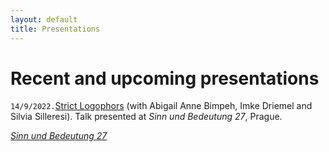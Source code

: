 ```yaml
---
layout: default
title: Presentations
---
```






# Recent and upcoming presentations

`14/9/2022.`[Strict Logophors](https://drive.google.com/file/d/1KBFjmoAOvqbtSWfL2XjdFYEG2FvVNphJ/view) (with Abigail Anne Bimpeh, Imke Driemel and Silvia Silleresi). Talk presented at *Sinn und Bedeutung 27*, Prague.



*[Sinn und Bedeutung 27](https://sub27.ff.cuni.cz/)*
